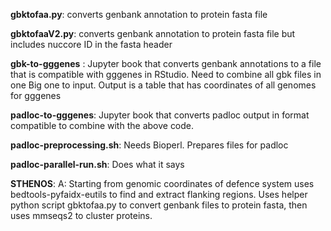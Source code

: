 **gbktofaa.py**: converts genbank annotation to protein fasta file

**gbktofaaV2.py**: converts genbank annotation to protein fasta file but includes nuccore ID in the fasta header

**gbk-to-gggenes** : Jupyter book that converts genbank annotations to a file that is compatible with gggenes in RStudio. Need  to combine all gbk files in one Big one to input. Output is a table that has coordinates of all genomes for gggenes

**padloc-to-gggenes**: Jupyter book that converts padloc output in format compatible to combine with the above code. 

**padloc-preprocessing.sh**: Needs Bioperl. Prepares files for padloc

**padloc-parallel-run.sh**: Does what it says

**STHENOS**: A: Starting from genomic coordinates of defence system uses bedtools-pyfaidx-eutils to find and extract flanking regions. Uses helper python script gbktofaa.py to convert genbank files to protein fasta, then uses mmseqs2 to cluster proteins.
